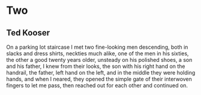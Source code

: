 # Two
## Ted Kooser
On a parking lot staircase
I met two fine-looking men
descending, both in slacks
and dress shirts, neckties
much alike, one of the men
in his sixties, the other
a good twenty years older,
unsteady on his polished shoes,
a son and his father, I knew
from their looks, the son with his
right hand on the handrail,
the father, left hand on the left,
and in the middle they were
holding hands, and when I neared,
they opened the simple gate
of their interwoven fingers
to let me pass, then reached out
for each other and continued on.
